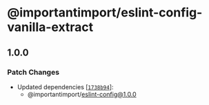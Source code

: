 # @importantimport/eslint-config-vanilla-extract

## 1.0.0

### Patch Changes

- Updated dependencies [[`1738b94`](https://github.com/importantimport/config/commit/1738b9496642c61dd38e3f4fc26fe0d10dda78b2)]:
  - @importantimport/eslint-config@1.0.0
